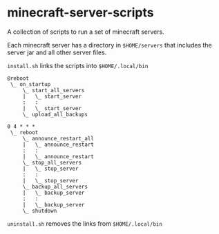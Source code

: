# minecraft-server-scripts
A collection of scripts to run a set of minecraft servers.

Each minecraft server has a directory in `$HOME/servers` that includes the server jar and all other server files.

`install.sh` links the scripts into `$HOME/.local/bin`
```
@reboot
 \_ on_startup
     \_ start_all_servers
     |   \_ start_server
     :   :
     |   \_ start_server
     \_ upload_all_backups

0 4 * * *
 \_ reboot
     \_ announce_restart_all
     |   \_ announce_restart
     :   :
     |   \_ announce_restart
     \_ stop_all_servers
     |   \_ stop_server
     :   :
     |   \_ stop_server
     \_ backup_all_servers
     |   \_ backup_server
     :   :
     |   \_ backup_server
     \_ shutdown
```

`uninstall.sh` removes the links from `$HOME/.local/bin`

